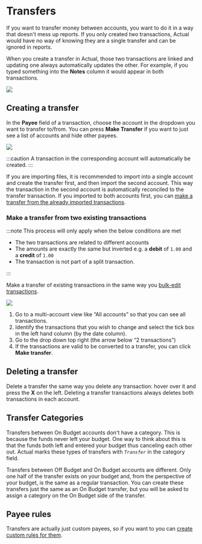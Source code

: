 # Transfers

If you want to transfer money between accounts, you want to do it in a way that doesn't mess up reports. If you only created two transactions, Actual would have no way of knowing they are a single transfer and can be ignored in reports.

When you create a transfer in Actual, those two transactions are linked and updating one always automatically updates the other. For example, if you typed something into the **Notes** column it would appear in both transactions.

![](/img/transfers/transfer-complete.png)

## Creating a transfer

In the **Payee** field of a transaction, choose the account in the dropdown you want to transfer to/from. You can press **Make Transfer** if you want to just see a list of accounts and hide other payees.

![](/img/transfers/payees-dropdown.png)

:::caution
A transaction in the corresponding account will automatically be created.
:::

If you are importing files, it is recommended to import into a single account and create the transfer first, and then import the second account. This way the transaction in the second account is automatically reconciled to the transfer transaction. If you imported to both accounts first, you can [make a transfer from the already imported transactions](#make-a-transfer-from-two-existing-transactions).

### Make a transfer from two existing transactions

:::note
This process will only apply when the below conditions are met

- The two transactions are related to different accounts
- The amounts are exactly the same but inverted e.g. a **debit** of `1.00` and a **credit** of `1.00`
- The transaction is not part of a split transaction.

:::

Make a transfer of existing transactions in the same way you [bulk-edit transactions](bulk-editing.md).

![](/img/transfers/make-transfer-tooltip.png)

1. Go to a multi-account view like “All accounts” so that you can see all transactions.
2. Identify the transactions that you wish to change and select the tick box in the left hand column (by the date column).
3. Go to the drop down top right (the arrow below “2 transactions”)
4. If the transactions are valid to be converted to a transfer, you can click **Make transfer**.

## Deleting a transfer

Delete a transfer the same way you delete any transaction: hover over it and press the **X** on the left. Deleting a transfer transactions always deletes both transactions in each account.

## Transfer Categories

Transfers between On Budget accounts don't have a category.  This is because the funds never left your budget.  One way to think about this is that the funds both left and entered your budget thus canceling each other out. Actual marks these types of transfers with _`Transfer`_ in the category field.

Transfers between Off Budget and On Budget accounts are different.  Only one half of the transfer exists on your budget and, from the perspective of your budget, is the same as a regular transaction.  You can create these transfers just the same as an On Budget transfer, but you will be asked to assign a category on the On Budget side of the transfer.

## Payee rules

Transfers are actually just custom payees, so if you want to you can [create custom rules for them](./payees.md#transfer-payees).
